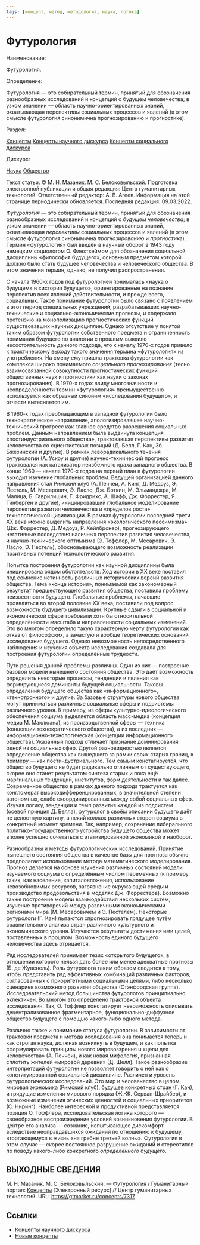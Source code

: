 ```yaml
---
tags: [концепт, метод, методология, наука, логика]
---
```

# Футурология

Наименование:

Футурология.

Определение:

Футурология — это собирательный термин, принятый для обозначения разнообразных исследований и концепций о будущем человечества; в узком значении — область научно-ориентированных знаний, охватывающая перспективы социальных процессов и явлений (в этом смысле футурология синонимична прогнозированию и прогностике).

Раздел:

[Концепты](https://gtmarket.ru/concepts/)  [Концепты научного дискурса](https://gtmarket.ru/concepts/scientific-concepts) [Концепты социального дискурса](https://gtmarket.ru/concepts/social-concepts)

Дискурс:

[Наука](https://gtmarket.ru/concepts/6860) [Общество](https://gtmarket.ru/concepts/6866)

Текст статьи: © М. Н. Мазаник. М. С. Белоковыльский. Подготовка электронной публикации и общая редакция: Центр гуманитарных технологий. Ответственный редактор: А. В. Агеев. Информация на этой странице периодически обновляется. Последняя редакция: 09.03.2022.

_Футурология_ — это собирательный термин, принятый для обозначения разнообразных исследований и концепций о _будущем человечества_; в узком значении — область научно-ориентированных знаний, охватывающая _перспективы_ социальных процессов и явлений (в этом смысле футурология синонимична _прогнозированию_ и _прогностике_). Термин «футурология» был введён в научный оборот в 1943 году немецким социологом О. Флехтхеймом для обозначения социальной дисциплины «философия будущего», основным предметом которой должно было стать будущее человечества и человеческого общества. В этом значении термин, однако, не получил распространения.

С начала 1960-х годов под футурологией понималась «наука о будущем» и «история будущего», ориентированные на познание перспектив всех явлений действительности, и прежде всего, социальных. Такое понимание футурологии было связано с появлением в этот период специальных учреждений, разрабатывавших научно-технические и социально-экономические прогнозы, и содержало претензию на монополизацию прогностических функций существовавших научных дисциплин. Однако отсутствие у понятой таким образом футурологии собственного предмета и ограниченность понимания будущего по аналогии с прошлым выявило несостоятельность данного подхода, что к началу 1970-х годов привело к практическому выходу такого значения термина «футурология» из употребления. На смену ему пришла трактовка футурологии как комплекса широко понимаемого _социального прогнозирования_ (тесно взаимосвязанной совокупности прогностических функций общественных наук и прогностики как науки о законах прогнозирования). В 1970-х годах ввиду многозначности и неопределённости термин «футурология» преимущественно используется как образный синоним «исследования будущего», и отчасти вытесняется им.

В 1960-х годах преобладающим в западной футурологии было технократическое направление, апологизировавшее научно-технический прогресс как главное средство разрешения социальных проблем. Данным направлением была выдвинута концепция «постиндустриального общества», трактовавшая перспективы развития человечества со сциентистских позиций (Д. Белл, Г. Кан, Зб. Бжезинский и другие). В рамках леворадикального течения футурологии (А. Ускоу и другие) научно-технический прогресс трактовался как катализатор неизбежного краха западного общества. В конце 1960 — начале 1970-х годов на первый план в футурологии выходит изучение глобальных проблем. Ведущей организацией данного направления стал Римский клуб (А. Печчеи, А. Кинг, Д. Медоуз, Э. Пестель, М. Месарович, Э. Ласло, Дж. Боткин, М. Эльманджра, М. Малица, Б. Гаврилишин, Г. Фридрихс, А. Шафф, Дж. Форрестер, Я. Тинберген и другие), инициировавший глобальное моделирование перспектив развития человечества и «пределов роста» технологической цивилизации. В рамках футурологии последней трети XX века можно выделить направления «экологического пессимизма» (Дж. Форрестер, Д. Медоуз, Р. Хейлбронер), прогнозирующего негативные последствия наличных перспектив развития человечества, и научно-технического оптимизма (Э. Тоффлер, М. Месарович, Э. Ласло, Э. Пестель), обосновывающего возможность реализации позитивных потенций технологического развития.

Попытка построения футурологии как научной дисциплины была инициирована рядом обстоятельств. Ход истории в XX веке поставил под сомнение истинность различных исторических версий развития общества. Тема «конца истории», понимаемой как закономерный результат предшествующего развития общества, поставила проблему неизвестности будущего. Глобальные проблемы, начавшие проявляться во второй половине XX века, поставили под вопрос возможность будущего цивилизации. Крупные сдвиги в социальной и экономической сфере требовали хотя бы относительной определённости масштаба и направленности социальных изменений. Это во многом определило такую характерную черту футурологии как отказ от философских, а зачастую и вообще теоретических оснований исследования будущего. Однако невозможность непосредственного наблюдения и изучения объекта исследования создавала для построения футурологии определённые трудности.

Пути решения данной проблемы различны. Один из них — построение базовой модели нынешнего состояния общества. Это даёт возможность определить некоторые процессы, тенденции и явления как формирующиеся доминанты будущей социальности. Таковы определения будущего общества как «информационного», «технотронного» и другие. За базовые структуры нового общества могут приниматься различные социальные сферы и подсистемы различного уровня. К примеру, из сферы культурно-идеологического обеспечения социума выделяется область масс-медиа (концепция медиа М. Маклюэна), из производственной сферы — техника (концепции технократического общества), а из последних — информационно-технологическая (концепции информационного общества). Указанный подход отличает признание доминирования одной из социальных сфер. Другой разновидностью является определение общества как вышедшего за рамки своих старых границ, к примеру — как постиндустриального. Тем самым констатируется, что общество будущего не будет радикально отличным от существующего, скорее оно станет результатом синтеза старых и пока ещё маргинальных тенденций, институтов, форм деятельности и так далее. Современное общество в рамках данного подхода трактуется как конгломерат высокодифференцированных, в значительной степени автономных, слабо скоординированных между собой социальных сфер. Изучая логику, тенденции и темп развития каждой из подсистем (осевой принцип Д. Белла), футуролог в своём описании будущего даёт не целостную картину, а некий коллаж различных сторон социума в конкретный момент времени. Так, например, сохранение либерального политико-государственного устройства будущего общества может вполне успешно сочетаться с этатизированной экономикой и наоборот.

Разнообразны и методы футурологических исследований. Принятие нынешнего состояния общества в качестве базы для прогноза обычно предполагает использование метода математического моделирования. Прогноз делается на основе изучения различных состояний модели изучаемого социума с определённым числом переменных (к примеру таких, как население, капиталовложения, использование невозобновимых ресурсов, загрязнение окружающей среды и производство продовольствия в моделях Дж. Форрестера). Возможно также построение модели взаимодействия нескольких систем, изучение противоречий между различными экономическими регионами мира (М. Месаровичем и Э. Пестелем). Некоторые футурологи (Г. Кан) пытаются спрогнозировать грядущее путём сравнительного анализа стран различного культурного и экономического уровня. Изучаются результаты достижения ими целей, поставленных в прошлом. Возможность единого будущего человечества здесь отрицается.

Ряд исследователей принимает тезис «открытого будущего», в отношении которого нельзя дать более или менее адекватные прогнозы (Б. де Жувенель). Роль футуролога таким образом сводится к тому, чтобы представить ряд эффективных комбинаций различных факторов, согласованных с приоритетными социальными целями, либо несколько сценариев возможного развития общества (Стэнфордская группа). Исследовательский метод большинства футурологов принципиально эклектичен. Во многом это определено трактовкой объекта исследования. Так, О. Тоффлер констатирует невозможность описывать децентрализованное фрагментарное, функционально-диффузное общество будущего с помощью какого-либо одного метода.

Различно также и понимание статуса футурологии. В зависимости от трактовки предмета и метода исследования она понимается теперь и как строгая наука, должная возникнуть в будущем, и как попытка сформулировать принципы нового мировоззрения и «цели для человечества» (А. Печчеи), и как новая мифология, признанная сплотить жителей «мировой деревни» (Д. Шелл). Такое разнообразие интерпретаций футурологии не позволяет говорить о ней как о конституированной социальной дисциплине. Различен и уровень футурологических исследований. Это мир и человечество в целом, мировая экономика (Римский клуб), будущее конкретных стран (Г. Кан), и грядущие изменения мирового порядка (Ж.-Ж. Серван-Шрайбер), и возможные изменения этических ценностей и социальных приоритетов (С. Ниринг). Наиболее интересной и продуктивной представляется позиция О. Тоффлера, исследовательская логика которого — своеобразное воспроизведение условий возникновения футурологии. В центре его анализа — сознание, испытывающее дискомфорт вследствие неоправдавшихся ожиданий по отношению к будущему, вторгающемуся в жизнь «на гребне третьей волны». Футурология в этом случае — скорее постоянное разрушение ожиданий и стереотипов по поводу какого-либо конкретного _определённого будущего_.

## ВЫХОДНЫЕ СВЕДЕНИЯ

М. Н. Мазаник. М. С. Белоковыльский. — Футурология / Гуманитарный портал: [Концепты](https://gtmarket.ru/concepts/) [Электронный ресурс] // Центр гуманитарных технологий. URL: <https://gtmarket.ru/concepts/7317>

## Ссылки

* [Концепты научного дискурса](Концепты%20научного%20дискурса.md)
* [Новые концепты](Новые%20концепты.md)
